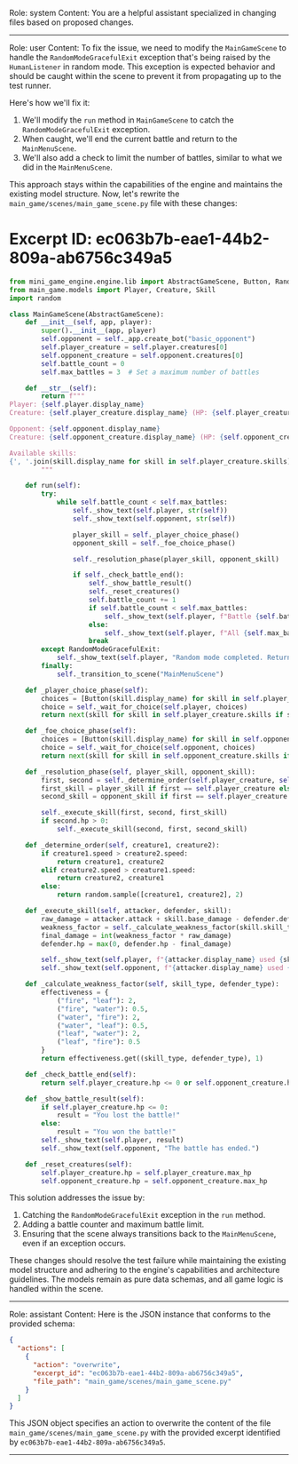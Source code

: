 Role: system
Content: You are a helpful assistant specialized in changing files based on proposed changes.
__________________
Role: user
Content: To fix the issue, we need to modify the `MainGameScene` to handle the `RandomModeGracefulExit` exception that's being raised by the `HumanListener` in random mode. This exception is expected behavior and should be caught within the scene to prevent it from propagating up to the test runner.

Here's how we'll fix it:

1. We'll modify the `run` method in `MainGameScene` to catch the `RandomModeGracefulExit` exception.
2. When caught, we'll end the current battle and return to the `MainMenuScene`.
3. We'll also add a check to limit the number of battles, similar to what we did in the `MainMenuScene`.

This approach stays within the capabilities of the engine and maintains the existing model structure. Now, let's rewrite the `main_game/scenes/main_game_scene.py` file with these changes:

# Excerpt ID: ec063b7b-eae1-44b2-809a-ab6756c349a5
```python main_game/scenes/main_game_scene.py
from mini_game_engine.engine.lib import AbstractGameScene, Button, RandomModeGracefulExit
from main_game.models import Player, Creature, Skill
import random

class MainGameScene(AbstractGameScene):
    def __init__(self, app, player):
        super().__init__(app, player)
        self.opponent = self._app.create_bot("basic_opponent")
        self.player_creature = self.player.creatures[0]
        self.opponent_creature = self.opponent.creatures[0]
        self.battle_count = 0
        self.max_battles = 3  # Set a maximum number of battles

    def __str__(self):
        return f"""
Player: {self.player.display_name}
Creature: {self.player_creature.display_name} (HP: {self.player_creature.hp}/{self.player_creature.max_hp})

Opponent: {self.opponent.display_name}
Creature: {self.opponent_creature.display_name} (HP: {self.opponent_creature.hp}/{self.opponent_creature.max_hp})

Available skills:
{', '.join(skill.display_name for skill in self.player_creature.skills)}
        """

    def run(self):
        try:
            while self.battle_count < self.max_battles:
                self._show_text(self.player, str(self))
                self._show_text(self.opponent, str(self))

                player_skill = self._player_choice_phase()
                opponent_skill = self._foe_choice_phase()

                self._resolution_phase(player_skill, opponent_skill)

                if self._check_battle_end():
                    self._show_battle_result()
                    self._reset_creatures()
                    self.battle_count += 1
                    if self.battle_count < self.max_battles:
                        self._show_text(self.player, f"Battle {self.battle_count} of {self.max_battles} completed.")
                    else:
                        self._show_text(self.player, f"All {self.max_battles} battles completed. Returning to main menu.")
                    break
        except RandomModeGracefulExit:
            self._show_text(self.player, "Random mode completed. Returning to main menu.")
        finally:
            self._transition_to_scene("MainMenuScene")

    def _player_choice_phase(self):
        choices = [Button(skill.display_name) for skill in self.player_creature.skills]
        choice = self._wait_for_choice(self.player, choices)
        return next(skill for skill in self.player_creature.skills if skill.display_name == choice.display_name)

    def _foe_choice_phase(self):
        choices = [Button(skill.display_name) for skill in self.opponent_creature.skills]
        choice = self._wait_for_choice(self.opponent, choices)
        return next(skill for skill in self.opponent_creature.skills if skill.display_name == choice.display_name)

    def _resolution_phase(self, player_skill, opponent_skill):
        first, second = self._determine_order(self.player_creature, self.opponent_creature)
        first_skill = player_skill if first == self.player_creature else opponent_skill
        second_skill = opponent_skill if first == self.player_creature else player_skill

        self._execute_skill(first, second, first_skill)
        if second.hp > 0:
            self._execute_skill(second, first, second_skill)

    def _determine_order(self, creature1, creature2):
        if creature1.speed > creature2.speed:
            return creature1, creature2
        elif creature2.speed > creature1.speed:
            return creature2, creature1
        else:
            return random.sample([creature1, creature2], 2)

    def _execute_skill(self, attacker, defender, skill):
        raw_damage = attacker.attack + skill.base_damage - defender.defense
        weakness_factor = self._calculate_weakness_factor(skill.skill_type, defender.creature_type)
        final_damage = int(weakness_factor * raw_damage)
        defender.hp = max(0, defender.hp - final_damage)

        self._show_text(self.player, f"{attacker.display_name} used {skill.display_name} on {defender.display_name} for {final_damage} damage!")
        self._show_text(self.opponent, f"{attacker.display_name} used {skill.display_name} on {defender.display_name} for {final_damage} damage!")

    def _calculate_weakness_factor(self, skill_type, defender_type):
        effectiveness = {
            ("fire", "leaf"): 2,
            ("fire", "water"): 0.5,
            ("water", "fire"): 2,
            ("water", "leaf"): 0.5,
            ("leaf", "water"): 2,
            ("leaf", "fire"): 0.5
        }
        return effectiveness.get((skill_type, defender_type), 1)

    def _check_battle_end(self):
        return self.player_creature.hp <= 0 or self.opponent_creature.hp <= 0

    def _show_battle_result(self):
        if self.player_creature.hp <= 0:
            result = "You lost the battle!"
        else:
            result = "You won the battle!"
        self._show_text(self.player, result)
        self._show_text(self.opponent, "The battle has ended.")

    def _reset_creatures(self):
        self.player_creature.hp = self.player_creature.max_hp
        self.opponent_creature.hp = self.opponent_creature.max_hp
```

This solution addresses the issue by:

1. Catching the `RandomModeGracefulExit` exception in the `run` method.
2. Adding a battle counter and maximum battle limit.
3. Ensuring that the scene always transitions back to the `MainMenuScene`, even if an exception occurs.

These changes should resolve the test failure while maintaining the existing model structure and adhering to the engine's capabilities and architecture guidelines. The models remain as pure data schemas, and all game logic is handled within the scene.
__________________
Role: assistant
Content: Here is the JSON instance that conforms to the provided schema:

```json
{
  "actions": [
    {
      "action": "overwrite",
      "excerpt_id": "ec063b7b-eae1-44b2-809a-ab6756c349a5",
      "file_path": "main_game/scenes/main_game_scene.py"
    }
  ]
}
```

This JSON object specifies an action to overwrite the content of the file `main_game/scenes/main_game_scene.py` with the provided excerpt identified by `ec063b7b-eae1-44b2-809a-ab6756c349a5`.
__________________
